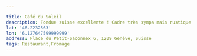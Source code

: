 ```yaml
---

title: Café du Soleil
description: Fondue suisse excellente ! Cadre très sympa mais rustique :)
lat: '46.2232563'
lon: '6.127647599999999'
address: Place du Petit-Saconnex 6, 1209 Genève, Suisse
tags: Restaurant,Fromage
---
```

